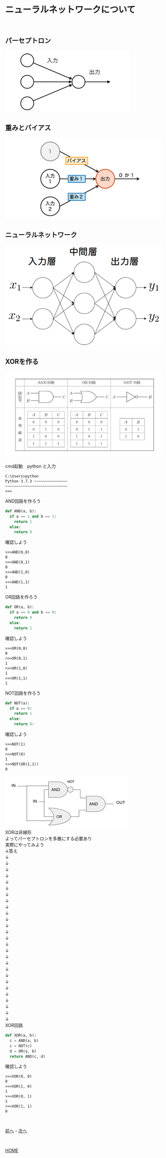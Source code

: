 # ニューラルネットワークについて

<br>

## パーセプトロン

![Sample](perceptron.png)
## 重みとバイアス

![sample](ogp-perceptron.png)
## ニューラルネットワーク

![sample](mlp.png)
## XORを作る

![gate](gate.png)

cmd起動　python と入力

```
C:\Users>python
Python 3.7.3 ~~~~~~~~~~~~~~~
~~~~~~~~~~~~~~~~~~~~~~~~~~~~
>>>
```
AND回路を作ろう  
```python
def AND(a, b):
  if a == 1 and b == 1:
    return 1
  else:
    return 0
```
確認しよう  
```
>>>AND(0,0)
0
>>>AND(0,1)
0
>>>AND(1,0)
0
>>>AND(1,1)
1
```
OR回路を作ろう  
```python
def OR(a, b):
  if a == 0 and b == 0:
    return 0
  else:
    return 1
```
確認しよう  
```
>>>OR(0,0)
0
>>>OR(0,1)
1
>>>OR(1,0)
1
>>>OR(1,1)
1
```
NOT回路を作ろう  
```python
def NOT(a):
  if a == 0:
    return 1
  else:
    return 0:
```
確認しよう
```
>>>NOT(1)
0
>>>NOT(0)
1
>>>NOT(OR(1,1))
0
```
![xor](XOR.png)  
XORは非線形  
よってパーセプトロンを多層にする必要あり  
実際にやってみよう  
↓答え  
↓　  
↓　  
↓　  
↓　  
↓　  
↓　  
↓　  
↓　  
↓　  
↓　  
↓　  
↓　  
↓　  
↓　  
↓　  
↓　  
↓　  
↓　  
↓　  
↓　  
↓　  
↓　  
↓　  
↓　  
↓　  
↓　  
↓　  
XOR回路  
```python
def XOR(a, b):
  c = AND(a, b)
  c = NOT(c)
  d = OR(a, b)
  return AND(c, d)
```
確認しよう  
```
>>>XOR(0, 0)
0
>>>XOR(1, 0)
1
>>>XOR(0, 1)
1
>>>XOR(1, 1)
0
```

<br>

[前へ](1.md)・[次へ](3.md)

<br>

[HOME](index.md)
